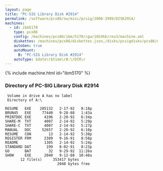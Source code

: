 ```yaml
---
layout: page
title: "PC-SIG Library Disk #2914"
permalink: /software/pcx86/sw/misc/pcsig/2000-2999/DISK2914/
machines:
  - id: ibm5170
    type: pcx86
    config: /machines/pcx86/ibm/5170/cga/1024kb/rev3/machine.xml
    diskettes: /machines/pcx86/diskettes.json,/disks/pcsigdisks/pcx86/diskettes.json
    autoGen: true
    autoMount:
      B: "PC-SIG Library Disk #2914"
    autoType: $date\r$time\rB:\rDIR\r
---
```


{% include machine.html id="ibm5170" %}

### Directory of PC-SIG Library Disk #2914

     Volume in drive A has no label
     Directory of A:\

    RESUME   EXE    205132   2-17-92   8:18p
    BRUN45   EXE     77440   9-28-88   1:43a
    PRINTDOC EXE      4196   2-20-92   6:34p
    SHARE-M  TXT      4007   2-14-92   5:29p
    SHARE-C  TXT      4007   2-14-92   5:27p
    MANUAL   DOC     52657   2-20-92   6:10p
    RESUME   CON        13   2-14-92   5:38p
    REGISTER FRM      2389   9-16-91   8:58p
    README            1305   2-14-92   5:24p
    STANDARD DAT       199   8-02-91   8:23p
    GO       BAT        32   9-29-92  11:26a
    SHOW     EXE      2040   9-12-88  10:48a
           12 file(s)     353417 bytes
                            2048 bytes free
